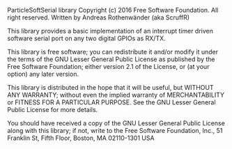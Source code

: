 ﻿  ParticleSoftSerial library
  Copyright (c) 2016 Free Software Foundation.  All right reserved.
  Written by Andreas Rothenwänder (aka ScruffR)

  This library provides a basic implementation of an interrupt timer
  driven software serial port on any two digital GPIOs as RX/TX.
  
  This library is free software; you can redistribute it and/or
  modify it under the terms of the GNU Lesser General Public
  License as published by the Free Software Foundation; either
  version 2.1 of the License, or (at your option) any later version.

  This library is distributed in the hope that it will be useful,
  but WITHOUT ANY WARRANTY; without even the implied warranty of
  MERCHANTABILITY or FITNESS FOR A PARTICULAR PURPOSE.  See the GNU
  Lesser General Public License for more details.

  You should have received a copy of the GNU Lesser General Public
  License along with this library; if not, write to the Free Software
  Foundation, Inc., 51 Franklin St, Fifth Floor, Boston, MA  02110-1301  USA
